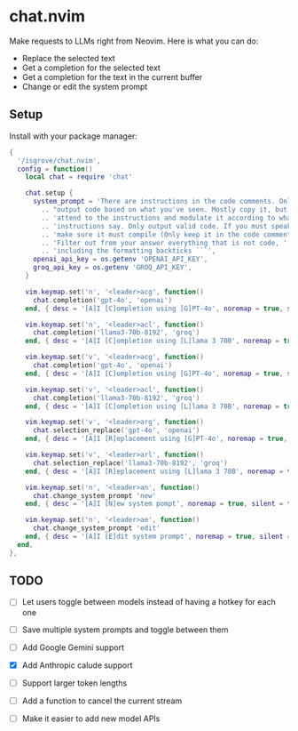 # chat.nvim
Make requests to LLMs right from Neovim. Here is what you can do:
- Replace the selected text
- Get a completion for the selected text
- Get a completion for the text in the current buffer
- Change or edit the system prompt

## Setup
Install with your package manager:
```lua
{
  '/isgrove/chat.nvim',
  config = function()
    local chat = require 'chat'

    chat.setup {
      system_prompt = 'There are instructions in the code comments. Only '
        .. "output code based on what you've seen. Mostly copy it, but "
        .. 'attend to the instructions and modulate it according to what the '
        .. 'instructions say. Only output valid code. If you must speak, '
        .. 'make sure it must compile (Only keep it in the code comments). '
        .. 'Filter out from your answer everything that is not code, '
        .. 'including the formatting backticks ```',
      openai_api_key = os.getenv 'OPENAI_API_KEY',
      groq_api_key = os.getenv 'GROQ_API_KEY',
    }

    vim.keymap.set('n', '<leader>acg', function()
      chat.completion('gpt-4o', 'openai')
    end, { desc = '[A]I [C]ompletion using [G]PT-4o', noremap = true, silent = true })

    vim.keymap.set('n', '<leader>acl', function()
      chat.completion('llama3-70b-8192', 'groq')
    end, { desc = '[A]I [C]ompletion using [L]lama 3 70B', noremap = true, silent = true })

    vim.keymap.set('v', '<leader>acg', function()
      chat.completion('gpt-4o', 'openai')
    end, { desc = '[A]I [C]ompletion using [G]PT-4o', noremap = true, silent = true })

    vim.keymap.set('v', '<leader>acl', function()
      chat.completion('llama3-70b-8192', 'groq')
    end, { desc = '[A]I [C]ompletion using [L]lama 3 70B', noremap = true, silent = true })

    vim.keymap.set('v', '<leader>arg', function()
      chat.selection_replace('gpt-4o', 'openai')
    end, { desc = '[A]I [R]eplacement using [G]PT-4o', noremap = true, silent = true })

    vim.keymap.set('v', '<leader>arl', function()
      chat.selection_replace('llama3-70b-8192', 'groq')
    end, { desc = '[A]I [R]eplacement using [L]lama 3 70B', noremap = true, silent = true })

    vim.keymap.set('n', '<leader>an', function()
      chat.change_system_prompt 'new'
    end, { desc = '[A]I [N]ew system pompt', noremap = true, silent = true })

    vim.keymap.set('n', '<leader>ae', function()
      chat.change_system_prompt 'edit'
    end, { desc = '[A]I [E]dit system prompt', noremap = true, silent = true })
  end,
},
```

## TODO
- [ ] Let users toggle between models instead of having a hotkey for each one
- [ ] Save multiple system prompts and toggle between them
- [ ] Add Google Gemini support
- [x] Add Anthropic calude support
- [ ] Support larger token lengths
- [ ] Add a function to cancel the current stream
- [ ] Make it easier to add new model APIs

